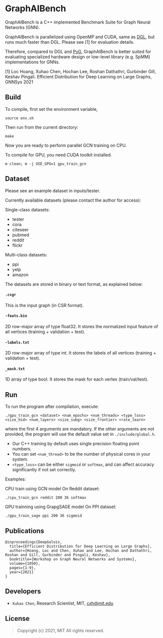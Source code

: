 # GraphAIBench

GraphAIBench is a C++ implemented Benchmark Suite for Graph Neural Networks (GNN).

GraphAIBench is parallelized using OpenMP and CUDA, same as [DGL](https://github.com/dmlc/dgl/), but runs much faster than DGL. 
Please see [1] for evaluation details.

Therefore, compared to DGL and [PyG](https://github.com/pyg-team/pytorch_geometric), GraphAIBench is better suited for evaluating specialized hardware design or low-level library (e.g. SpMM) implementations for GNNs.

[1] Loc Hoang, Xuhao Chen, Hochan Lee, Roshan Dathathri, Gurbinder Gill, Keshav Pingali.
Efficient Distribution for Deep Learning on Large Graphs, GNNSys 2021

## Build

To compile, first set the environment variable, 

```
source env.sh
```

Then run from the current directory:

```
make
```

Now you are ready to perform parallel GCN training on CPU.

To compile for GPU, you need CUDA toolkit installed.

```
m clean; m -j USE_GPU=1 gpu_train_gcn
```

## Dataset

Please see an example dataset in inputs/tester.

Currently available datasets (please contact the author for access):

Single-class datasets:

* tester
* cora
* citeseer
* pubmed
* reddit
* flickr

Multi-class datasets:

* ppi
* yelp
* amazon

The datasets are stored in binary or text format, as explained below:

#### `.csgr`

This is the input graph (in CSR format).

#### `-feats.bin`

2D row-major array of type float32. It stores the normalized input feature of all vertices (training + validation + test).

#### `-labels.txt`

2D row-major array of type int. It stores the labels of all vertices (training + validation + test).

#### `_mask.txt`

1D array of type bool. It stores the mask for each vertex (train/val/test).

## Run

To run the program after compilation, execute:

```
./gpu_train_gcn <dataset> <num_epochs> <num_threads> <type_loss> <size_hid> <num_layers> <size_subg> <size_frontier> <rate_learn>
```

where the first 4 arguments are mandatory. If the other arguments are not provided, the program will use the default value set in `./include/global.h`. 

* Our C++ training by default uses single precision floating point numbers. 
* You can set `<num_thread>` to be the number of physical cores in your system. 
* `<type_loss>` can be either `sigmoid` or `softmax`, and can affect accuracy significantly if not set correctly. 

Examples:

CPU train using GCN model On Reddit dataset:

```
./cpu_train_gcn reddit 200 36 softmax
```

GPU trainning using GrapgSAGE model On PPI dataset:

```
./gpu_train_sage ppi 200 36 sigmoid
```

## Publications ##

```
@inproceedings{DeepGalois,
  title={Efficient Distribution for Deep Learning on Large Graphs},
  author={Hoang, Loc and Chen, Xuhao and Lee, Hochan and Dathathri, Roshan and Gill, Gurbinder and Pingali, Keshav},
  booktitle={Workshop on Graph Neural Networks and Systems},
  volume={1050},
  pages={1-9},
  year={2021}
}
```

## Developers ##

* `Xuhao Chen`, Research Scientist, MIT, cxh@mit.edu

## License ##

> Copyright (c) 2021, MIT
> All rights reserved.

